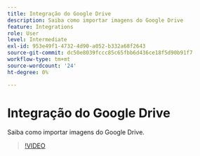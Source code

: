 ```yaml
---
title: Integração do Google Drive
description: Saiba como importar imagens do Google Drive
feature: Integrations
role: User
level: Intermediate
exl-id: 953e49f1-4732-4d90-a052-b332a68f2643
source-git-commit: dc50e8039fccc85c65fbb6d436ce18f5d90b91f7
workflow-type: tm+mt
source-wordcount: '24'
ht-degree: 0%

---
```


# Integração do Google Drive

Saiba como importar imagens do Google Drive.

>[!VIDEO](https://video.tv.adobe.com/v/3420219?quality=12&learn=on&hidetitle=true)
